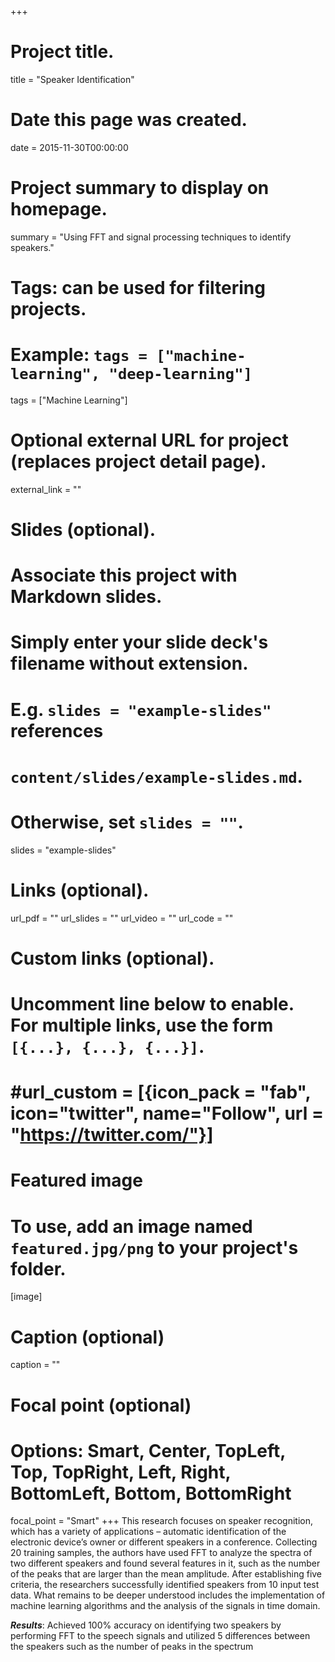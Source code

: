 +++
# Project title.
title = "Speaker Identification"

# Date this page was created.
date = 2015-11-30T00:00:00

# Project summary to display on homepage.
summary = "Using FFT and signal processing techniques to identify speakers."

# Tags: can be used for filtering projects.
# Example: `tags = ["machine-learning", "deep-learning"]`
tags = ["Machine Learning"]

# Optional external URL for project (replaces project detail page).
external_link = ""

# Slides (optional).
#   Associate this project with Markdown slides.
#   Simply enter your slide deck's filename without extension.
#   E.g. `slides = "example-slides"` references 
#   `content/slides/example-slides.md`.
#   Otherwise, set `slides = ""`.
slides = "example-slides"

# Links (optional).
url_pdf = ""
url_slides = ""
url_video = ""
url_code = ""

# Custom links (optional).
#   Uncomment line below to enable. For multiple links, use the form `[{...}, {...}, {...}]`.
# #url_custom = [{icon_pack = "fab", icon="twitter", name="Follow", url = "https://twitter.com/"}]

# Featured image
# To use, add an image named `featured.jpg/png` to your project's folder. 
[image]
  # Caption (optional)
  caption = ""
  
  # Focal point (optional)
  # Options: Smart, Center, TopLeft, Top, TopRight, Left, Right, BottomLeft, Bottom, BottomRight
  focal_point = "Smart"
+++
This research focuses on speaker recognition, which has a variety of applications – automatic identification of the electronic device’s owner or different speakers in a conference. Collecting 20 training samples, the authors have used FFT to analyze the spectra of two different speakers and found several features in it, such as the number of the peaks that are larger than the mean amplitude. After establishing five criteria, the researchers successfully identified speakers from 10 input test data. What remains to be deeper understood includes the implementation of machine learning algorithms and the analysis of the signals in time domain.

***Results***: Achieved 100% accuracy on identifying two speakers by performing FFT to the speech signals and utilized 5 differences between the speakers such as the number of peaks in the spectrum
